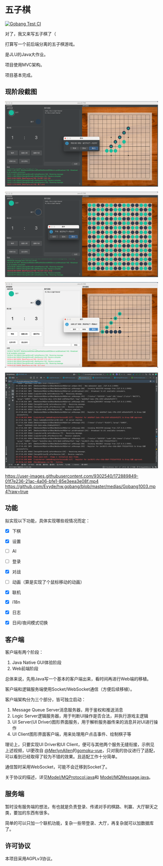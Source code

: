 # 五子棋

[![Gobang Test CI](https://github.com/Evyde/hw.gobang/actions/workflows/GobangTestCI.yml/badge.svg)](https://github.com/Evyde/hw.gobang/actions/workflows/GobangTestCI.yml)


对了，我又来写五子棋了（

打算写一个前后端分离的五子棋游戏。

是JLU的Java大作业。

项目使用MVC架构。

项目基本完成。

## 现阶段截图

![五子棋界面截图/夜间模式](medias/ScreenShot1001.png)

![五子棋界面截图/夜间获胜](medias/ScreenShot1002.png)

![五子棋界面截图/日间获胜](medias/ScreenShot1003.png)

![控制台截图](medias/ScreenShot0905.png)


https://user-images.githubusercontent.com/9302540/172889849-01f7e236-21ac-4a06-bfe1-85e3eea3e08f.mp4
https://github.com/Evyde/hw.gobang/blob/master/medias/Gobang1003.mp4?raw=true


## 功能

拟实现以下功能，具体实现哪些视情况而定：

- [X] 下棋
- [X] 设置
- [ ] AI
- [ ] 登录
- [X] 对战
- [ ] 动画（算是实现了个鼠标移动的动画）
- [X] 联机

- [X] i18n
- [X] 日志
- [X] 日间/夜间模式切换

## 客户端

客户端有两个阶段：

1. Java Native GUI体验阶段
2. Web前端阶段

总体来说，先用Java写一个基本的客户端出来，看时间再进行Web端的移植。

客户端和逻辑服务端使用Socket/WebSocket通信（方便后续移植）。

客户端架构分为三个部分，皆可独立启动：
1. Message Queue Server消息服务器，用于鉴权和推送消息
2. Logic Server逻辑服务器，用于判断UI操作是否合法，并执行游戏主逻辑
3. UI Server(UI Driver)图形界面服务，用于解析服务器传来的消息并对UI进行操作
4. UI Client图形界面客户端，用来处理用户点击事件、绘制棋子等

理论上，只要实现UI Driver和UI Client，便可与其他两个服务无缝衔接，示例见上述视频，UI更改自
[@MerlynAllen](https://github.com/MerlynAllen)的[gomoku-vue](https://github.com/MerlynAllen/gomoku-vue)，只对我的协议进行了适配，
可以看到已经取得了较为不错的效果。且适配工作十分简单。

通信暂时采用WebSocket，可能不会迁移到Socket了。

关于协议的描述，详见[Model/MQProtocol.java](Client/src/main/java/jlu/evyde/gobang/Client/Model/MQProtocol.java)和
[Model/MQMessage.java](Client/src/main/java/jlu/evyde/gobang/Client/Model/MQMessage.java)。

## 服务端

暂时没有服务端的想法，有也就是负责登录、传递对手的棋路、判赢、大厅聊天之类，要加的东西有很多。

简单的可以只加一个联机功能，复杂一些带登录、大厅，再复杂就可以加数据库了。

## 许可协议

本项目采用AGPLv3协议。
